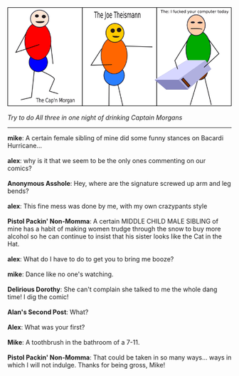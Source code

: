 <!--
.. title: Tiger Stance
.. slug: tiger-stance
.. date: 2009/05/22 00:00:00
.. tags: 
.. link: 
.. description: 
-->

<a href='tiger-stance.html' title='View comments'>
<img class='comic' src='../assets/comics/20090522.png' />
</a>

<em>Try to do All three in one night of drinking Captain Morgans</em>

<!-- TEASER_END -->
<hr />

<div class='comments'>
<b>mike</b>: A certain female sibling of mine did some funny stances on Bacardi Hurricane...<br /><br />
<b>alex</b>: why is it that we seem to be the only ones commenting on our comics?<br /><br />
<b>Anonymous Asshole</b>: Hey, where are the signature screwed up arm and leg bends?<br /><br />
<b>alex</b>: This fine mess was done by me, with my own crazypants style<br /><br />
<b>Pistol Packin' Non-Momma</b>: A certain MIDDLE CHILD MALE SIBLING of mine has a habit of making women trudge through the snow to buy more alcohol so he can continue to insist that his sister looks like the Cat in the Hat.<br /><br />
<b>alex</b>: What do I have to do to get you to  bring me booze?<br /><br />
<b>mike</b>: Dance like no one's watching.<br /><br />
<b>Delirious Dorothy</b>: She  can't complain she talked to me the whole dang time! I dig the comic!<br /><br />
<b>Alan's Second Post</b>: What?<br /><br />
<b>Alex</b>: What was your first?<br /><br />
<b>Mike</b>: A toothbrush in the bathroom of a 7-11.<br /><br />
<b>Pistol Packin' Non-Momma</b>: That could be taken in so many ways... ways in which I will not indulge. Thanks for being gross, Mike!<br /><br />
</div>

